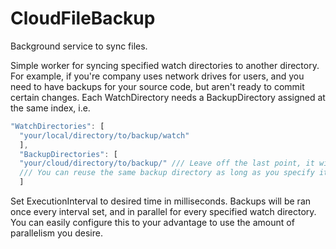 # CloudFileBackup
Background service to sync files.

Simple worker for syncing specified watch directories to another directory. For example, if you're company uses network drives for users, and you need to have 
backups for your source code, but aren't ready to commit certain changes. Each WatchDirectory needs a BackupDirectory assigned at the same index, i.e. 
```javascript
"WatchDirectories": [
  "your/local/directory/to/backup/watch"
  ],
  "BackupDirectories": [
  "your/cloud/directory/to/backup/" /// Leave off the last point, it will automatically be created.
  /// You can reuse the same backup directory as long as you specify it for each watch directory
  ]
  ```
  Set ExecutionInterval to desired time in milliseconds. Backups will be ran once every interval set, and in parallel for every specified watch directory. 
  You can easily configure this to your advantage to use the amount of parallelism you desire.
